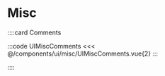 # Misc

<!-- 👉 Comments -->
<!--
    TODO:
    - Create new rule `s-\d+` then provide height & width. This is useful if we want fixed height & width of avatar instead of eye bowling it.
    - In below UI, we have to use important to override card spacer settings. Try to avoid that.
    - If I want to add subtitle at right of title, it's kinda hacky. Provide an easy way to render subtitle on right of title.
    - We can't set height less than h-32 for textarea.
    - Use `AList` instead of v-for + div
-->
::::card Comments

:::code UIMiscComments
<<< @/components/ui/misc/UIMiscComments.vue{2}
:::

::::
